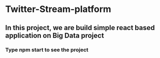 # Twitter-Stream-platform
## In this project, we are build simple react based application on Big Data project
### Type npm start to see the project
